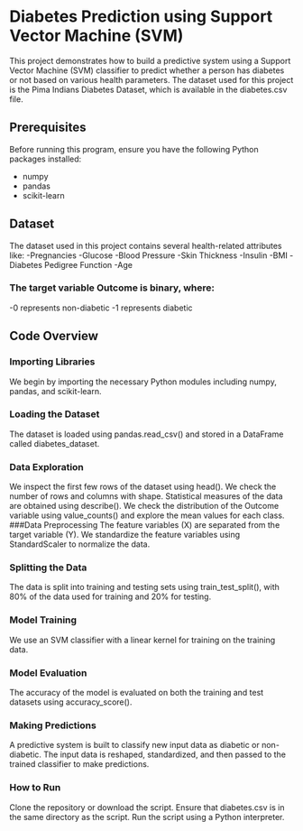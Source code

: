 # Diabetes Prediction using Support Vector Machine (SVM)
This project demonstrates how to build a predictive system using a Support Vector Machine (SVM) classifier to predict whether a person has diabetes or not based on various health parameters. The dataset used for this project is the Pima Indians Diabetes Dataset, which is available in the diabetes.csv file.

## Prerequisites
Before running this program, ensure you have the following Python packages installed:

- numpy
- pandas
- scikit-learn

## Dataset
The dataset used in this project contains several health-related attributes like:
-Pregnancies
-Glucose
-Blood Pressure
-Skin Thickness
-Insulin
-BMI
-Diabetes Pedigree Function
-Age
### The target variable Outcome is binary, where:

-0 represents non-diabetic
-1 represents diabetic
## Code Overview
### Importing Libraries
We begin by importing the necessary Python modules including numpy, pandas, and scikit-learn.

### Loading the Dataset
The dataset is loaded using pandas.read_csv() and stored in a DataFrame called diabetes_dataset.

### Data Exploration
We inspect the first few rows of the dataset using head().
We check the number of rows and columns with shape.
Statistical measures of the data are obtained using describe().
We check the distribution of the Outcome variable using value_counts() and explore the mean values for each class.
###Data Preprocessing
The feature variables (X) are separated from the target variable (Y).
We standardize the feature variables using StandardScaler to normalize the data.
### Splitting the Data
The data is split into training and testing sets using train_test_split(), with 80% of the data used for training and 20% for testing.

### Model Training
We use an SVM classifier with a linear kernel for training on the training data.

### Model Evaluation
The accuracy of the model is evaluated on both the training and test datasets using accuracy_score().

### Making Predictions
A predictive system is built to classify new input data as diabetic or non-diabetic. The input data is reshaped, standardized, and then passed to the trained classifier to make predictions.

### How to Run
Clone the repository or download the script.
Ensure that diabetes.csv is in the same directory as the script.
Run the script using a Python interpreter.
